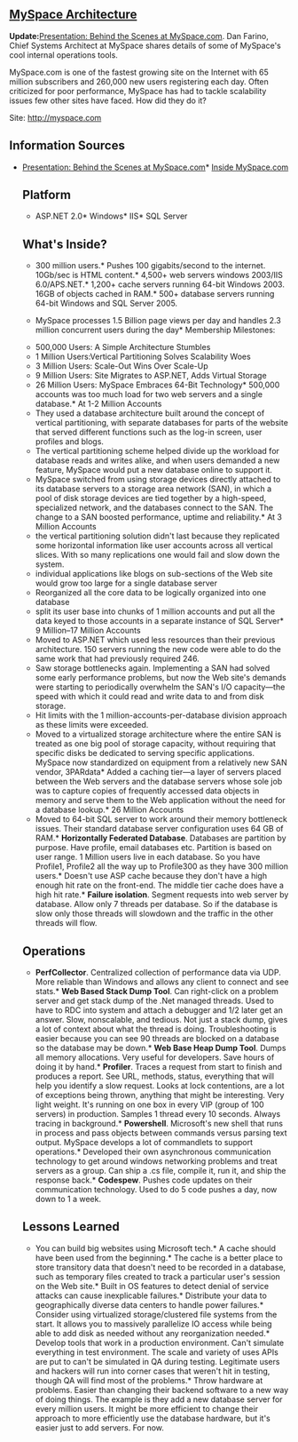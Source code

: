 ## [MySpace Architecture](/blog/2009/2/12/myspace-architecture.html)

    

    

**Update:**[Presentation: Behind the Scenes at MySpace.com](http://www.infoq.com/news/2009/02/MySpace-Dan-Farino). Dan Farino, Chief Systems Architect at MySpace shares details of some of MySpace's cool internal operations tools.  

MySpace.com is one of the fastest growing site on the Internet with 65 million subscribers and 260,000 new users registering each day. Often criticized for poor performance, MySpace has had to tackle scalability issues few other sites have faced. How did they do it?

Site: http://myspace.com

## Information Sources

*   [Presentation: Behind the Scenes at MySpace.com](http://www.infoq.com/news/2009/02/MySpace-Dan-Farino)*   [Inside MySpace.com](http://www.baselinemag.com/print_article2/0,1217,a=198614,00.asp)  

    ## Platform

    *   ASP.NET 2.0*   Windows*   IIS*   SQL Server  

    ## What's Inside?

    *   300 million users.*   Pushes 100 gigabits/second to the internet. 10Gb/sec is HTML content.*   4,500+ web servers windows 2003/IIS 6.0/APS.NET.*   1,200+ cache servers running 64-bit Windows 2003\. 16GB of objects cached in RAM.*   500+ database servers running 64-bit Windows and SQL Server 2005.  

    *   MySpace processes 1.5 Billion page views per day and handles 2.3 million concurrent users during the day*   Membership Milestones:  
    - 500,000 Users: A Simple Architecture Stumbles  
    - 1 Million Users:Vertical Partitioning Solves Scalability Woes  
    - 3 Million Users: Scale-Out Wins Over Scale-Up  
    - 9 Million Users: Site Migrates to ASP.NET, Adds Virtual Storage  
    - 26 Million Users: MySpace Embraces 64-Bit Technology*   500,000 accounts was too much load for two web servers and a single database.*   At 1-2 Million Accounts  
    - They used a database architecture built around the concept of vertical partitioning, with separate databases for parts of the website that served different functions such as the log-in screen, user profiles and blogs.  
    - The vertical partitioning scheme helped divide up the workload for database reads and writes alike, and when users demanded a new feature, MySpace would put a new database online to support it.  
    - MySpace switched from using storage devices directly attached to its database servers to a storage area network (SAN), in which a pool of disk storage devices are tied together by a high-speed, specialized network, and the databases connect to the SAN. The change to a SAN boosted performance, uptime and reliability.*   At 3 Million Accounts  
    - the vertical partitioning solution didn't last because they replicated some horizontal information like user accounts across all vertical slices. With so many replications one would fail and slow down the system.  
    - individual applications like blogs on sub-sections of the Web site would grow too large for a single database server  
    - Reorganized all the core data to be logically organized into one database  
    - split its user base into chunks of 1 million accounts and put all the data keyed to those accounts in a separate instance of SQL Server*   9 Million–17 Million Accounts  
    - Moved to ASP.NET which used less resources than their previous architecture. 150 servers running the new code were able to do the same work that had previously required 246.  
    - Saw storage bottlenecks again. Implementing a SAN had solved some early performance problems, but now the Web site's demands were starting to periodically overwhelm the SAN's I/O capacity—the speed with which it could read and write data to and from disk storage.  
    - Hit limits with the 1 million-accounts-per-database division approach as these limits were exceeded.  
    - Moved to a virtualized storage architecture where the entire SAN is treated as one big pool of storage capacity, without requiring that specific disks be dedicated to serving specific applications. MySpace now standardized on equipment from a relatively new SAN vendor, 3PARdata*   Added a caching tier—a layer of servers placed between the Web servers and the database servers whose sole job was to capture copies of frequently accessed data objects in memory and serve them to the Web application without the need for a database lookup.*   26 Million Accounts  
    - Moved to 64-bit SQL server to work around their memory bottleneck issues. Their standard database server configuration uses 64 GB of RAM.*   **Horizontally Federated Database**. Databases are partition by purpose. Have profile, email databases etc. Partition is based on user range. 1 Million users live in each database. So you have Profile1, Profile2 all the way up to Profile300 as they have 300 million users.*   Doesn't use ASP cache because they don't have a high enough hit rate on the front-end. The middle tier cache does have a high hit rate.*   **Failure isolation**. Segment requests into web server by database. Allow only 7 threads per database. So if the database is slow only those threads will slowdown and the traffic in the other threads will flow.  

    ## Operations

    *   **PerfCollector**. Centralized collection of performance data via UDP. More reliable than Windows and allows any client to connect and see stats.*   **Web Based Stack Dump Tool**. Can right-click on a problem server and get stack dump of the .Net managed threads. Used to have to RDC into system and attach a debugger and 1/2 later get an answer. Slow, nonscalable, and tedious. Not just a stack dump, gives a lot of context about what the thread is doing. Troubleshooting is easier because you can see 90 threads are blocked on a database so the database may be down.*   **Web Base Heap Dump Tool**. Dumps all memory allocations. Very useful for developers. Save hours of doing it by hand.*   **Profiler**. Traces a request from start to finish and produces a report. See URL, methods, status, everything that will help you identify a slow request. Looks at lock contentions, are a lot of exceptions being thrown, anything that might be interesting. Very light weight. It's running on one box in every VIP (group of 100 servers) in production. Samples 1 thread every 10 seconds. Always tracing in background.*   **Powershell**. Microsoft's new shell that runs in process and pass objects between commands versus parsing text output. MySpace develops a lot of commandlets to support operations.*   Developed their own asynchronous communication technology to get around windows networking problems and treat servers as a group. Can ship a .cs file, compile it, run it, and ship the response back.*   **Codespew**. Pushes code updates on their communication technology. Used to do 5 code pushes a day, now down to 1 a week.  

    ## Lessons Learned

    *   You can build big websites using Microsoft tech.*   A cache should have been used from the beginning.*   The cache is a better place to store transitory data that doesn't need to be recorded in a database, such as temporary files created to track a particular user's session on the Web site.*   Built in OS features to detect denial of service attacks can cause inexplicable failures.*   Distribute your data to geographically diverse data centers to handle power failures.*   Consider using virtualized storage/clustered file systems from the start. It allows you to massively parallelize IO access while being able to add disk as needed without any reorganization needed.*   Develop tools that work in a production environment. Can't simulate everything in test environment. The scale and variety of uses APIs are put to can't be simulated in QA during testing. Legitimate users and hackers will run into corner cases that weren't hit in testing, though QA will find most of the problems.*   Throw hardware at problems. Easier than changing their backend software to a new way of doing things. The example is they add a new database server for every million users. It might be more efficient to change their approach to more efficiently use the database hardware, but it's easier just to add servers. For now.    